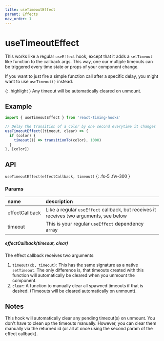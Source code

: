 ```yaml
---
title: useTimeoutEffect
parent: Effects
nav_order: 1
---
```


# useTimeoutEffect

This works like a regular `useEffect` hook, except that it adds a `setTimeout` like function
to the callback args. This way, one our multiple timeouts can be triggered every time state or props of your component change.

If you want to just fire a simple function call after a specific delay, you might want to use `useTimeout()` instead.

{: .highlight }
Any timeout will be automatically cleared on unmount.

## Example

```javascript
import { useTimeoutEffect } from 'react-timing-hooks'

// Delay the transition of a color by one second everytime it changes
useTimeoutEffect((timeout, clear) => {
  if (color) {
    timeout(() => transitionTo(color), 1000)
  }
}, [color])
```

## API

`useTimeoutEffect(effectCallback, timeout)`
{: .fs-5 .fw-300 }

### Params

| name           | description                                                          |
|:---------------|:---------------------------------------------------------------------|
| effectCallback | Like a regular `useEffect` callback, but receives it receives two arguments, see below |
| timeout        | This is your regular `useEffect` dependency array                                      |

##### effectCallback(timeout, clear)

The effect callback receives two arguments: 

1. `timeout(cb, timeout)`: This has the same signature as a native `setTimeout`. The only difference is, that timeouts created with this function will automatically be cleared when you unmount the component.
2. `clear`: A function to manually clear all spawned timeouts if that is desired. (Timeouts will be cleared automatically on unmount).


## Notes

This hook will automatically clear any pending timeout(s) on unmount. You don't have to clean up the timeouts manually. 
However, you can clear them manually via the returned id (or all at once using the second param of the effect callback).
